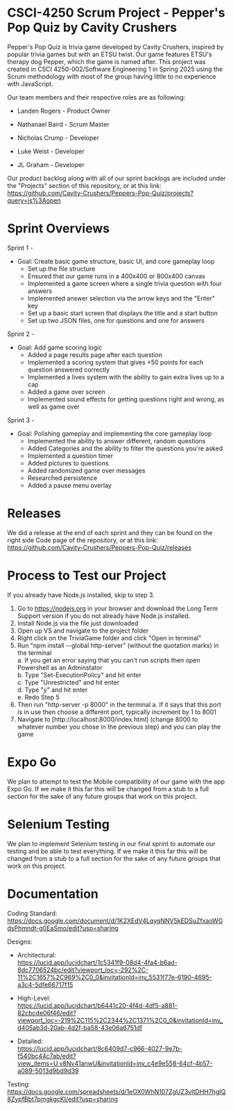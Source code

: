 # CSCI-4250 Scrum Project - Pepper's Pop Quiz by Cavity Crushers

Pepper's Pop Quiz is trivia game developed by Cavity Crushers, inspired by popular trivia games but with an ETSU twist. Our game features ETSU's therapy dog Pepper, which the game is named after. This project was created in CSCI 4250-002/Software Engineering 1 in Spring 2025 using the Scrum methodology with most of the group having little to no experience with JavaScript.

Our team members and their respective roles are as following:  
  - Landen Rogers     - Product Owner
  * Nathanael Baird   - Scrum Master
  + Nicholas Crump    - Developer
  * Luke Weist        - Developer
  - JL Graham         - Developer

Our product backlog along with all of our sprint backlogs are included under the "Projects" section of this repository, or at this link:  
https://github.com/Cavity-Crushers/Peppers-Pop-Quiz/projects?query=is%3Aopen

# Sprint Overviews  
Sprint 1 -
- Goal: Create basic game structure, basic UI, and core gameplay loop
  - Set up the file structure
  - Ensured that our game runs in a 400x400 or 800x400 canvas
  - Implemented a game screen where a single trivia question with four answers
  - Implemented answer selection via the arrow keys and the "Enter" key
  - Set up a basic start screen that displays the title and a start button
  - Set up two JSON files, one for questions and one for answers

Sprint 2 -
- Goal: Add game scoring logic
  - Added a page results page after each question
  - Implemented a scoring system that gives +50 points for each question answered correctly
  - Implemented a lives system with the ability to gain extra lives up to a cap
  - Added a game over screen
  - Implemented sound effects for getting questions right and wrong, as well as game over

Sprint 3 -
- Goal: Polishing gameplay and implementing the core gameplay loop
  - Implemented the ability to answer different, random questions
  - Added Categories and the ability to filter the questions you're asked
  - Implemented a question timer
  - Added pictures to questions
  - Added randomized game over messages
  - Researched persistence
  - Added a pause menu overlay
 
# Releases
We did a release at the end of each sprint and they can be found on the right side Code page of the repository, or at this link:  
https://github.com/Cavity-Crushers/Peppers-Pop-Quiz/releases
 
# Process to Test our Project
If you already have Node.js installed, skip to step 3.
1. Go to https://nodejs.org in your browser and download the Long Term Support version if you do not already have Node.js installed.
2. Install Node.js via the file just downloaded
3. Open up VS and navigate to the project folder
4. Right click on the TriviaGame folder and click "Open in terminal"
5. Run "npm install --global http-server" (without the quotation marks) in the terminal  
   a. If you get an error saying that you can't run scripts then open Powershell as an Adminstator  
   b. Type "Set-ExecutionPolicy" and hit enter  
   c. Type "Unrestricted" and hit enter  
   d. Type "y" and hit enter  
   e. Redo Step 5  
7. Then run "http-server -p 8000" in the terminal
  a. If it says that this port is in use then choose a different port, typically increment by 1 to 8001
8. Navigate to [http://localhost:8000/index.html] (change 8000 to whatever number you chose in the previous step) and you can play the game

# Expo Go
We plan to attempt to test the Mobile compatibility of our game with the app Expo Go. If we make it this far this will be changed from a stub to a full section for the sake of any future groups that work on this project.

# Selenium Testing
We plan to implement Selenium testing in our final sprint to automate our testing and be able to test everything. If we make it this far this will be changed from a stub to a full section for the sake of any future groups that work on this project.

# Documentation
Coding Standard:  
https://docs.google.com/document/d/1K2XEdV4LqyqNNV5kEDSuZfxaoWGdsPhmndt-g0EaSmo/edit?usp=sharing

Designs:
- Architectural:  
https://lucid.app/lucidchart/1c5341f9-08d4-4fa4-b6ad-8dc7706524bc/edit?viewport_loc=-292%2C-11%2C1657%2C969%2C0_0&invitationId=inv_5531f77e-6190-4695-a3c4-5dfe66717f15

- High-Level:  
https://lucid.app/lucidchart/b6441c20-4f4d-4df5-a881-82cbcde06f46/edit?viewport_loc=-219%2C115%2C2344%2C1371%2C0_0&invitationId=inv_d405ab3d-20ab-4d2f-ba58-43e06a6751df

- Detailed:  
https://lucid.app/lucidchart/8c6409d7-c966-4027-9e7b-f540bc44c7ab/edit?view_items=U.v8Nv41anwU&invitationId=inv_c4e9e558-64cf-4b57-a089-5013d9bd9d39
  
Testing:  
https://docs.google.com/spreadsheets/d/1eOX0WhN107ZgUZ3vltDHH7hgIQ8ZypfBbt7pmgkgcKI/edit?usp=sharing
